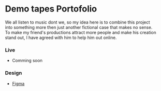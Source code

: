 # Demo tapes Portofolio

We all listen to music dont we, so my idea here is to combine this project into something more then just another fictional case that makes no sense. To make my friend's productions attract more people and make his creation stand out, I have agreed with him to help him out online.

### Live
- Comming soon

### Design
- <a href="https://www.figma.com/file/48RCKgB0Mt2cRy0gZoa6ps/DemoTapes?node-id=0%3A1">Figma</a>
